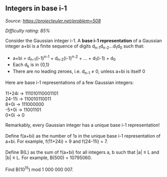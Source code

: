 Integers in base i-1
--------------------

*Source: https://projecteuler.net/problem=508*


*Difficulty rating: 85%*

Consider the Gaussian integer i-1. A **base i-1 representation** of a
Gaussian integer a+bi is a finite sequence of digits
d<sub>n-1</sub>d<sub>n-2</sub>...d<sub>1</sub>d<sub>0</sub> such that:

-   a+bi = d<sub>n-1</sub>(i-1)<sup>n-1</sup> + d<sub>n-2</sub>(i-1)<sup>n-2</sup> + ... + d<sub>1</sub>(i-1) + d<sub>0</sub>
-   Each d<sub>k</sub> is in {0,1}
-   There are no leading zeroes, i.e. d<sub>n-1</sub> ≠ 0, unless a+bi is itself
    0

Here are base i-1 representations of a few Gaussian integers:\
\
 11+24i → 111010110001101\
 24-11i → 110010110011\
 8+0i → 111000000\
 -5+0i → 11001101\
 0+0i → 0

Remarkably, every Gaussian integer has a unique base i-1
representation!\
\
 Define f(a+bi) as the number of 1s in the unique base i-1
representation of a+bi. For example, f(11+24i) = 9 and f(24-11i) = 7.\
\
 Define B(L) as the sum of f(a+bi) for all integers a, b such that |a| ≤
L and |b| ≤ L. For example, B(500) = 10795060.\
\
 Find B(10<sup>15</sup>) mod 1 000 000 007.
